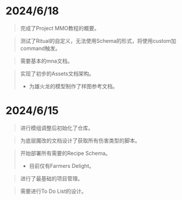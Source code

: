 # 2024/6/18
> 完成了Project MMO教程的概要。

> 测试了Ritual的自定义，无法使用Schema的形式，将使用custom加command触发。

> 需要基本的mna文档。 

> 实现了初步的Assets文档架构。
> - 为雄火龙的模型制作了样图参考文档。

# 2024/6/15
> 进行模组调整后初始化了仓库。

> 为底层魔改的文档设计了获取所有伤害类型的脚本。

> 开始部署所有需要的Recipe Schema。
> - 目前仅有Farmers Delight。 

> 进行了最基础的项目管理。

> 需要进行To Do List的设计。 